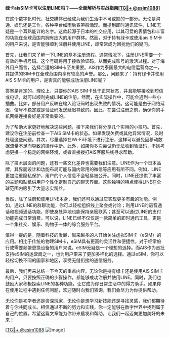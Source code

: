 **绿卡aisSIM卡可以注册LINE吗？——全面解析与实战指南[[TG💪+ @esim1088](https://t.me/s/esim1088)]**

在这个数字化时代，社交媒体已经成为我们生活中不可或缺的一部分。无论是沟通、娱乐还是工作，各种平台如雨后春笋般涌现。而提到即时通讯软件，LINE无疑是一个耳熟能详的名字。这款起源于日本的社交应用，以其可爱的表情包和丰富的功能在全球范围内拥有庞大的用户群体。然而，对于持有绿卡或使用ais SIM卡的用户来说，是否能够顺利注册并使用LINE，却常常成为困扰他们的疑问。

首先，让我们来了解一下LINE的基本注册流程。通常情况下，注册LINE需要一个有效的手机号码。这个号码将用于接收验证码，从而完成账号的激活过程。对于海外用户而言，选择合适的SIM卡至关重要。AIS作为泰国最大的电信运营商之一，其提供的SIM卡在全球范围内享有较高的声誉。那么，问题来了：持有绿卡并使用AIS SIM卡的用户，是否真的能够成功注册LINE呢？

答案是肯定的。理论上，只要你的AIS SIM卡处于正常状态，并且能够接收到短信或电话，就可以顺利完成LINE的注册。然而，在实际操作中，可能会遇到一些小插曲。比如，部分用户反映在输入验证码时出现失败的情况。这可能是由于网络延迟、信号不稳定或是验证码发送延迟导致的。因此，在尝试注册之前，确保你的手机网络连接良好是非常重要的。

为了帮助大家更好地解决这些问题，接下来我们将分享几个实用的小技巧。首先，建议你在注册前检查一下AIS SIM卡的状态。如果发现欠费或其他异常情况，及时处理这些问题。其次，尽量选择在Wi-Fi环境下进行注册，这样可以避免因移动数据流量不足而导致的操作中断。此外，如果你多次尝试仍无法收到验证码，不妨考虑更换一个稳定的网络环境，或者直接拨打AIS客服热线寻求帮助。

除了技术层面的问题，还有一些文化差异也需要我们注意。LINE作为一个日本品牌，其界面设计和功能布局可能与国内常用的微信等应用有所不同。例如，LINE更加注重隐私保护，用户的个人信息不会轻易被公开。同时，LINE还提供了丰富的主题和贴纸供用户个性化定制自己的聊天界面。这些独特的特点使得LINE在全球范围内吸引了大量忠实粉丝。

当然，除了注册和使用LINE本身，我们还可以通过它实现更多有趣的功能。例如，通过LINE的群聊功能，你可以轻松组织线上聚会或讨论；利用LINE的语音通话和视频通话功能，即使身处异地也能保持亲密联系；甚至可以通过LINE的支付功能完成日常消费。可以说，LINE已经不仅仅是一款简单的即时通讯工具，更是一个集社交、娱乐、购物于一体的综合服务平台。

值得一提的是，随着科技的发展，越来越多的人开始关注虚拟SIM卡（eSIM）的应用。相比于传统的物理SIM卡，eSIM具有更高的灵活性和便捷性。对于经常旅行或需要频繁更换设备的用户来说，eSIM无疑是一个理想的选择。而AIS作为首批支持eSIM的运营商之一，也为用户带来了更加多样化的选择。通过eSIM，你可以轻松切换不同的国家和地区，享受无缝衔接的通信服务。

最后，我们再来总结一下今天的重点内容。无论你是持有绿卡还是使用AIS SIM卡的用户，只要按照正确的步骤操作，都能够成功注册并使用LINE。同时，我们也鼓励大家积极探索LINE的各种功能，让它成为你日常生活中的得力助手。如果你在使用过程中遇到任何问题，欢迎随时向我们咨询，我们会尽力为你提供帮助。

无论你是初学者还是资深玩家，无论你是想学习新技能还是寻找灵感，我们都期待着与你共同成长。相信通过不断的努力和实践，你一定能够在数字世界中找到属于自己的位置。希望这篇文章能为你带来启发和帮助，让我们一起迈向更加美好的未来！

[[TG💪+ @esim1088](https://t.me/s/esim1088) ![Image](https://i.postimg.cc/4NQfJmqS/Snipaste-2025-05-13-00-14-12.png)]